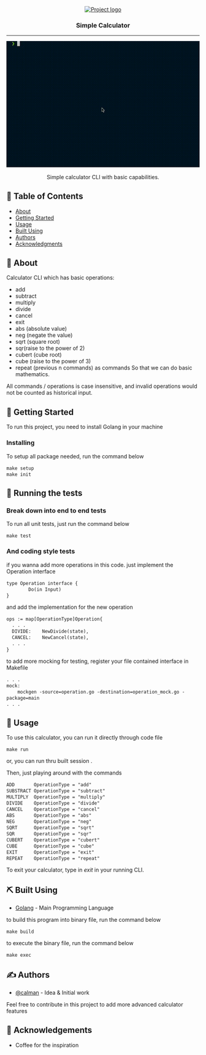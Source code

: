 <p align="center">
  <a href="" rel="noopener">
 <img width=200px height=200px src="https://icons.iconarchive.com/icons/elegantthemes/beautiful-flat/256/Calculator-icon.png" alt="Project logo"></a>
</p>

<h3 align="center">Simple Calculator</h3>

---

![alt sample_gif](.github/asset/sample.gif)

<p align="center"> Simple calculator CLI with basic capabilities.
    <br> 
</p>

## 📝 Table of Contents

- [About](#about)
- [Getting Started](#getting_started)
- [Usage](#usage)
- [Built Using](#built_using)
- [Authors](#authors)
- [Acknowledgments](#acknowledgement)

## 🧐 About <a name = "about"></a>

Calculator CLI which has basic operations:
- add
- subtract 
- multiply 
- divide 
- cancel 
- exit
- abs (absolute value)
- neg (negate the value)
- sqrt (square root)
- sqr(raise to the power of 2)
- cubert (cube root) 
- cube (raise to the power of 3)
- repeat (previous n commands) as commands
So that we can do basic mathematics.

All commands / operations is case insensitive, and invalid operations would not be counted as historical input. 

## 🏁 Getting Started <a name = "getting_started"></a>

To run this project, you need to install Golang in your machine

### Installing

To setup all package needed, run the command below

```
make setup
make init
```

## 🔧 Running the tests <a name = "tests"></a>


### Break down into end to end tests

To run all unit tests, just run the command below
```
make test
```

### And coding style tests

if you wanna add more operations in this code. 
just implement the Operation interface

```
type Operation interface {
		Do(in Input)
}
```
and add the implementation for the new operation
```
ops := map[OperationType]Operation{
  . . .
  DIVIDE:    NewDivide(state),
  CANCEL:    NewCancel(state),
  . . .
}
```
to add more mocking for testing, register your file contained interface in Makefile
```
. . .
mock:
	mockgen -source=operation.go -destination=operation_mock.go -package=main
. . .
```
## 🎈 Usage <a name="usage"></a>

To use this calculator, you can run it directly through code file
```
make run
```
or, you can run thru built session .

Then, just playing around with the commands

```
ADD       OperationType = "add"
SUBSTRACT OperationType = "subtract"
MULTIPLY  OperationType = "multiply"
DIVIDE    OperationType = "divide"
CANCEL    OperationType = "cancel"
ABS       OperationType = "abs"
NEG       OperationType = "neg"
SQRT      OperationType = "sqrt"
SQR       OperationType = "sqr"
CUBERT    OperationType = "cubert"
CUBE      OperationType = "cube"
EXIT      OperationType = "exit"
REPEAT    OperationType = "repeat"
```
To exit your calculator, type in *exit* in your running CLI.

## ⛏️ Built Using <a name = "built_using"></a>

- [Golang](https://go.dev/) - Main Programming Language

to build this program into binary file, run the command below
```
make build
```
to execute the binary file, run the command below
```
make exec
```

## ✍️ Authors <a name = "authors"></a>

- [@calman](https://github.com/Calmantara) - Idea & Initial work

Feel free to contribute in this project to add more advanced calculator features

## 🎉 Acknowledgements <a name = "acknowledgement"></a>

- Coffee for the inspiration
